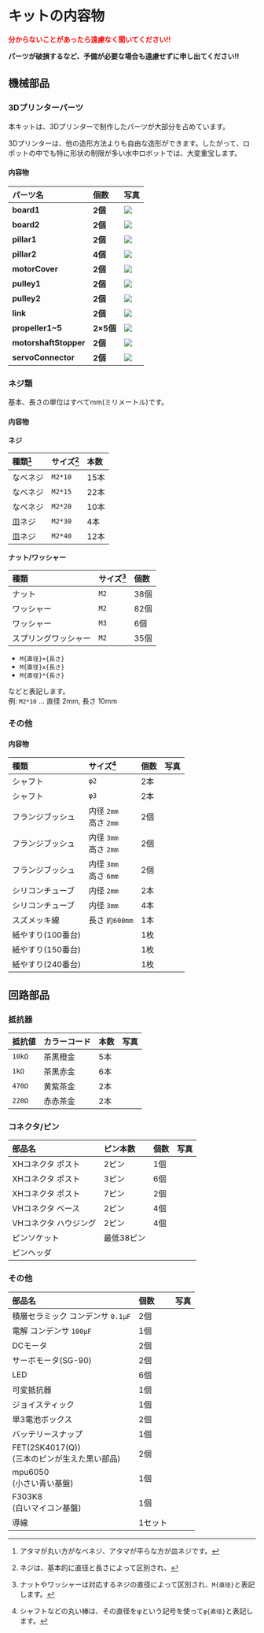 # キットの内容物
<span style="color: red; ">**分からないことがあったら遠慮なく聞いてください!!**</span>


**パーツが破損するなど、予備が必要な場合も遠慮せずに申し出てください!!**

## 機械部品
### 3Dプリンターパーツ
本キットは、3Dプリンターで制作したパーツが大部分を占めています。

3Dプリンターは、他の造形方法よりも自由な造形ができます。したがって、ロボットの中でも特に形状の制限が多い水中ロボットでは、大変重宝します。

#### 内容物
| パーツ名 | 個数 | 写真 |
| :--| :-- |:-- |
| **board1** | **2個** | <img src="./assets/part_3d_board1.jpeg" style="max-width: 300px;"> |
| **board2** | **2個** | <img src="./assets/part_3d_board2.jpeg" style="max-width: 300px;"> |
| **pillar1** | **2個** | <img src="./assets/part_3d_pillar1.jpeg" style="max-width: 300px;"> |
| **pillar2** | **4個** | <img src="./assets/part_3d_pillar2.jpeg" style="max-width: 300px;"> |
| **motorCover** | **2個** | <img src="./assets/part_3d_motorCover.jpeg" style="max-width: 300px;"> |
| **pulley1** | **2個** | <img src="./assets/part_3d_pulley1.jpeg" style="max-width: 300px;"> |
| **pulley2** | **2個** | <img src="./assets/part_3d_pulley2.jpeg" style="max-width: 300px;"> |
| **link** | **2個** | <img src="./assets/part_3d_link.jpeg" style="max-width: 300px;"> |
| **propeller1~5** | **2×5個** | <img src="./assets/part_3d_propeller1-5.jpeg" style="max-width: 300px;"> |
| **motorshaftStopper** | **2個** | <img src="./assets/part_3d_motorshaftStopper.jpeg" style="max-width: 300px;"> |
| **servoConnector** | **2個** | <img src="./assets/part_3d_servoConnector.jpeg" style="max-width: 300px;"> |

### ネジ類
基本、長さの単位はすべてmm(ミリメートル)です。

#### 内容物
**ネジ**

| 種類[^bolt_type] | サイズ[^bolt_size] | 本数 |
| :-- | :-- | :-- |
| なべネジ | `M2*10` | 15本 |
| なべネジ | `M2*15` | 22本 |
| なべネジ | `M2*20` | 10本 |
| 皿ネジ | `M2*30` | 4本 |
| 皿ネジ | `M2*40` | 12本 |

**ナット/ワッシャー**

| 種類 | サイズ[^nut_washer_size] | 個数 |
| :-- | :-- | :-- |
| ナット | `M2` | 38個 |
| ワッシャー | `M2` | 82個 |
| ワッシャー | `M3` | 6個 |
| スプリングワッシャー | `M2` | 35個 |

[^bolt_type]: アタマが丸い方がなべネジ、アタマが平らな方が皿ネジです。

[^bolt_size]: ネジは、基本的に直径と長さによって区別され、
- `M{直径}×{長さ}`
- `M{直径}x{長さ}`
- `M{直径}*{長さ}`

などと表記します。 <br>
例: `M2*10` ... 直径 2mm, 長さ 10mm

[^nut_washer_size]: ナットやワッシャーは対応するネジの直径によって区別され、`M{直径}`と表記します。

### その他
#### 内容物
| 種類 | サイズ[^shaft_size] | 個数 | 写真 |
| :-- | :-- | :-- | :-- |
| シャフト | `φ2` | 2本 ||
| シャフト | `φ3` | 2本 ||
| フランジブッシュ | 内径 `2mm` <br> 高さ `2mm` | 2個 |
| フランジブッシュ | 内径 `3mm` <br> 高さ `2mm` | 2個 |
| フランジブッシュ | 内径 `3mm` <br> 高さ `6mm` | 2個 |
| シリコンチューブ | 内径 `2mm` | 2本 |
| シリコンチューブ | 内径 `3mm` | 4本 |
| スズメッキ線 | 長さ `約600mm` | 1本 |
| 紙やすり(100番台) || 1枚 |
| 紙やすり(150番台) || 1枚 |
| 紙やすり(240番台) || 1枚 |

[^shaft_size]: シャフトなどの丸い棒は、その直径をφという記号を使って`φ{直径}`と表記します。

## 回路部品
### 抵抗器
| 抵抗値 | カラーコード | 本数 | 写真 |
| :-- | :-- | :-- | :-- |
| `10kΩ` | 茶黒橙金 | 5本 ||
| `1kΩ` | 茶黒赤金 | 6本 ||
| `470Ω` | ⻩紫茶金 | 2本 ||
| `220Ω` | 赤赤茶金 | 2本 ||

### コネクタ/ピン
| 部品名 | ピン本数 | 個数 | 写真 |
| :-- | :-- | :-- | :-- |
| XHコネクタ ポスト | 2ピン | 1個 ||
| XHコネクタ ポスト | 3ピン | 6個 ||
| XHコネクタ ポスト | 7ピン | 2個 ||
| VHコネクタ ベース | 2ピン | 4個 ||
| VHコネクタ ハウジング | 2ピン | 4個 ||
| ピンソケット | 最低38ピン |||
| ピンヘッダ ||||

### その他
| 部品名 | 個数 | 写真 |
| :-- | :-- | :-- |
| 積層セラミック コンデンサ `0.1μF` | 2個 ||
| 電解 コンデンサ `100μF` | 1個 ||
| DCモータ | 2個 ||
| サーボモータ(SG-90) | 2個 ||
| LED | 6個 ||
| 可変抵抗器 | 1個 ||
| ジョイスティック | 1個 ||
| 単3電池ボックス | 2個 ||
| バッテリースナップ | 1個 ||
| FET(2SK4017(Q)) <br> (三本のピンが生えた黒い部品) | 2個 ||
| mpu6050 <br> (小さい青い基盤) | 1個 ||
| F303K8 <br> (白いマイコン基盤) | 1個 ||
| 導線 | 1セット |
